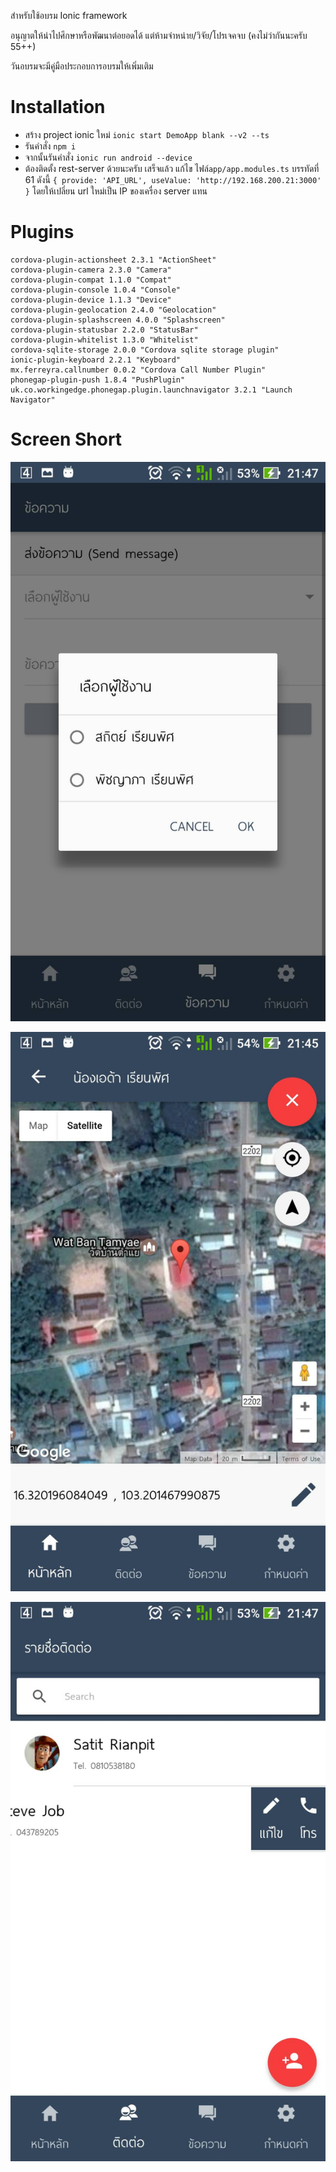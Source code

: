 สำหรับใช้อบรม Ionic framework

อนุญาตให้นำไปศึกษาหรือพัฒนาต่อยอดได้ แต่ห้ามจำหน่าย/วิจัย/โปรเจคจบ (คงไม่ว่ากันนะครับ 55++)

วันอบรมจะมีคู่มือประกอบการอบรมให้เพิ่มเติม

# Installation

- สร้าง project ionic ใหม่ `ionic start DemoApp blank --v2 --ts`
- รันคำสั่ง `npm i`
- จากนั้นรันคำสั่ง `ionic run android --device`
- ต้องติดตั้ง rest-server ด้วยนะครับ เสร็จแล้ว แก้ไข ไฟล์​ `app/app.modules.ts` บรรทัดที่ 61  ดังนี้ `{ provide: 'API_URL', useValue: 'http://192.168.200.21:3000' }` โดยให้เปลี่ยน url ใหม่เป็น IP ของเครื่อง server แทน

# Plugins

```
cordova-plugin-actionsheet 2.3.1 "ActionSheet"
cordova-plugin-camera 2.3.0 "Camera"
cordova-plugin-compat 1.1.0 "Compat"
cordova-plugin-console 1.0.4 "Console"
cordova-plugin-device 1.1.3 "Device"
cordova-plugin-geolocation 2.4.0 "Geolocation"
cordova-plugin-splashscreen 4.0.0 "Splashscreen"
cordova-plugin-statusbar 2.2.0 "StatusBar"
cordova-plugin-whitelist 1.3.0 "Whitelist"
cordova-sqlite-storage 2.0.0 "Cordova sqlite storage plugin"
ionic-plugin-keyboard 2.2.1 "Keyboard"
mx.ferreyra.callnumber 0.0.2 "Cordova Call Number Plugin"
phonegap-plugin-push 1.8.4 "PushPlugin"
uk.co.workingedge.phonegap.plugin.launchnavigator 3.2.1 "Launch Navigator"
```

# Screen Short

![](./ss/80894.jpg)

![](./ss/80902.jpg)

![](./ss/80896.jpg)